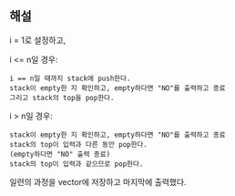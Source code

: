 ## 해설

i = 1로 설정하고,  

i <= n일 경우:  

    i == n일 때까지 stack에 push한다.  
    stack이 empty한 지 확인하고, empty하다면 "NO"를 출력하고 종료  
    그리고 stack의 top을 pop한다.

i > n일 경우:

    stack이 empty한 지 확인하고, empty하다면 "NO"를 출력하고 종료  
    stack의 top이 입력과 다른 동안 pop한다.
    (empty하다면 "NO" 출력 종료)
    stack의 top이 입력과 같으므로 pop한다.

일련의 과정을 vector에 저장하고 마지막에 출력했다.